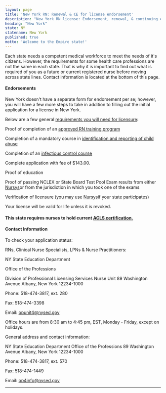 ```yaml
---
layout: page
title: 'New York RN: Renewal & CE for license endorsement'
description: "New York RN license: Endorsement, renewal, & continuing ed. Stay updated & maintain nursing license.\r"
heading: "New York"
state: NY
statename: New York
published: true
motto: 'Welcome to the Empire state!'
---
```


Each state needs a competent medical workforce to meet the needs of it's
citizens. However, the requirements for some health care professions are
not the same in each state. That is why it is important to find out what
is required of you as a future or current registered nurse before moving
across state lines. Contact information is located at the bottom of this
page.

#### Endorsements

New York doesn't have a separate form for endorsement per se; however,
you will have a few more steps to take in addition to filling out the
initial application for a license in New York.

Below are a few general [requirements you will need for
licensure](https://www.op.nysed.gov/professions-index/nursing):

Proof of completion of an [approved RN training
program](https://www.op.nysed.gov/professions-index/nursing)

Completion of a mandatory course in [identification and reporting of
child abuse](https://www.op.nysed.gov/training/camemo.htm)

Completion of an [infectious control
course](https://www.op.nysed.gov/about/training-continuing-education/infection-control)

Complete application with fee of \$143.00.

Proof of education

Proof of passing NCLEX or State Board Test Pool Exam results from either
[Nursys](https://www.nursys.com/)or from the jurisdiction in which you
took one of the exams

Verification of licensure (you may use
[Nursys](https://www.nursys.com/)if your state participates)

Your license will be valid for life unless it is revoked.

#### This state requires nurses to hold current [ACLS certification.](https://www.acls.net/new-york-acls-pals-bls.htm)

#### Contact Information

To check your application status:

RNs, Clinical Nurse Specialists, LPNs & Nurse Practitioners:

NY State Education Department

Office of the Professions

Division of Professional Licensing Services
Nurse Unit
89 Washington Avenue
Albany, New York 12234-1000

Phone: 518-474-3817, ext. 280

Fax: 518-474-3398

Email: <opunit4@nysed.gov>

Office hours are from 8:30 am to 4:45 pm, EST, Monday - Friday, except
on holidays.

General address and contact information:

NY State Education Department
Office of the Professions
89 Washington Avenue
Albany, New York 12234-1000

Phone: 518-474-3817, ext. 570

Fax: 518-474-1449

Email: <op4info@nysed.gov>

* * * * *
